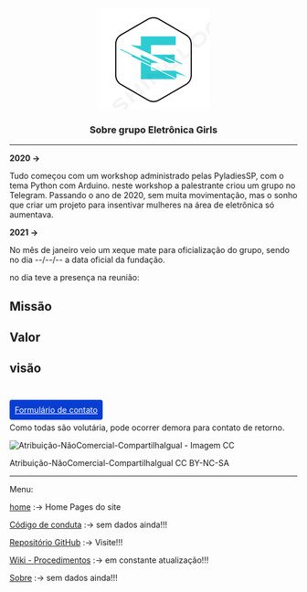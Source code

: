 <div style="text-align:center;">
<img src="../favicon.ico" alt="Logo">
  <h3>Sobre grupo Eletrônica Girls</h3>
</div>

---
**2020 ->**

Tudo começou com um workshop administrado pelas PyladiesSP, com o tema Python com Arduino. neste workshop a palestrante criou um grupo no Telegram. Passando o ano de 2020, sem muita movimentação, mas o sonho que criar um projeto para insentivar mulheres na área de eletrônica só aumentava.

**2021 ->**

No mês de janeiro veio um xeque mate para oficialização do grupo, sendo no dia --/--/-- a data oficial da fundação.

no dia teve a presença na reunião:




## Missão


## Valor


## visão

<BR><BR>
<a style="size: 32; Background: #073ED2; color: #fff; padding: 9px; border-radius: 4px;" href="https://forms.gle/SDPHqSZyyVhVXfG">Formulário de contato</a>

Como todas são volutária, pode ocorrer demora para contato de retorno.


![Atribuição-NãoComercial-CompartilhaIgual - Imagem CC](https://licensebuttons.net/l/by-nc-sa/3.0/88x31.png)

Atribuição-NãoComercial-CompartilhaIgual
CC BY-NC-SA

 ---
 Menu: 

[home](https://eletronicagirls.github.io/) :-> Home Pages do site


[Código de conduta](https://github.com/eletronicagirls/codigo-conduta/) :-> sem dados ainda!!!

[Repositório GitHub](https://github.com/eletronicagirls) :-> Visite!!!

[Wiki - Procedimentos](https://github.com/eletronicagirls/eletronicagirls.github.io/wiki) :-> em constante atualização!!!

[Sobre](https://eletronicagirls.github.io/sobre/) :-> sem dados ainda!!!
